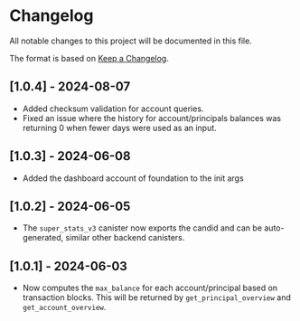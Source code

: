 # Changelog

All notable changes to this project will be documented in this file.

The format is based on [Keep a Changelog](https://keepachangelog.com/en/1.0.0/).

## [1.0.4] - 2024-08-07

- Added checksum validation for account queries.
- Fixed an issue where the history for account/principals balances was returning 0 when fewer days were used as an input. 

## [1.0.3] - 2024-06-08

- Added the dashboard account of foundation to the init args

## [1.0.2] - 2024-06-05

- The `super_stats_v3` canister now exports the candid and can be auto-generated, similar other backend canisters.

## [1.0.1] - 2024-06-03

- Now computes the `max_balance` for each account/principal based on transaction blocks. This will be returned by `get_principal_overview` and `get_account_overview`.
